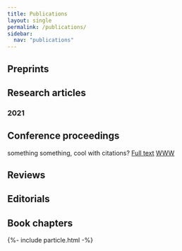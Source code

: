 ```yaml
---
title: Publications
layout: single
permalink: /publications/
sidebar:
  nav: "publications"
---
```



## Preprints


## Research articles

### 2021


## Conference proceedings

something something, cool with citations?
[Full text](https://doi.org/10.1101/111088) [WWW](https://extract.jensenlab.org/) <span class="__dimensions_badge_embed__" data-doi="10.1101/111088" data-style="small_rectangle"></span>


## Reviews


## Editorials


## Book chapters





<script async src="https://badge.dimensions.ai/badge.js" charset="utf-8"></script>
{%- include particle.html -%}
<script>   
particlesJS.load('particles-js', '/Page/assets/particlesjs.json', function() {
        console.log('callback - particles.js config loaded');
      });
      particlesJS.load('particles-js1', '/Page/assets/particlesjs.json', function() {
        console.log('callback - particles.js config loaded');
      });</script>
<div class="imageright" id="particles-js"></div>
<div id="particles-js1" class="imageleft"></div>   
